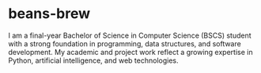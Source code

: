 # beans-brew
I am a final-year Bachelor of Science in Computer Science (BSCS) student with a strong foundation in programming, data structures, and software development. My academic and project work reflect a growing expertise in Python, artificial intelligence, and web technologies.
